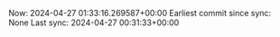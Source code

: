 Now: 2024-04-27 01:33:16.269587+00:00 Earliest commit since sync: None Last sync: 2024-04-27 00:31:33+00:00
